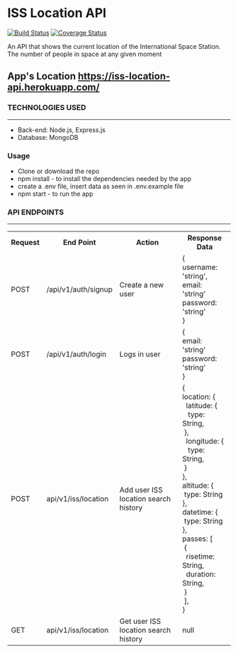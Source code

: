 # ISS Location API
[![Build Status](https://travis-ci.org/proxiex/iss_location_api.svg?branch=develop)](https://travis-ci.org/proxiex/iss_location_api)
[![Coverage Status](https://coveralls.io/repos/github/proxiex/iss_location_api/badge.svg?branch=develop)](https://coveralls.io/github/proxiex/iss_location_api?branch=develop)

An API that shows the current location of the International Space Station. The number of people in space at any given moment

## App's Location https://iss-location-api.herokuapp.com/

<h3>TECHNOLOGIES USED</h3>
<hr>
<ul>
  <li>Back-end: Node.js, Express.js </li>
  <li>Database: MongoDB</li>
</ul>

<h3>Usage</h3>
<ul>
    <li>Clone or download the repo</li>
    <li>npm install - to install the dependencies needed by the app</li>
    <li>create a .env file, insert data as seen in .env.example file</li>
    <li>npm start - to run the app</li>
</ul>

<h3>API ENDPOINTS</h3>
<hr>
<table>
  <tr>
      <th>Request</th>
      <th>End Point</th>
      <th>Action</th>
      <th>Response Data</th>
  </tr>
  <tr>
      <td>POST</td>
      <td>/api/v1/auth/signup</td>
      <td>Create a new user</td>
      <td>
      {<br>
          username: 'string',<br>
          email: 'string'<br>
          password: 'string'<br>
      }
      </td>
  </tr>
  <tr>
      <td>POST</td>
      <td>/api/v1/auth/login</td>
      <td>Logs in user</td>
      <td>
      {<br>
          email: 'string'<br>
          password: 'string'<br>
      }
      </td>
  </tr>
  <tr>
      <td>POST</td>
      <td>api/v1/iss/location</td>
      <td>Add user ISS location search history</td>
      <td>
      {<br>
          location: { <br>
            &nbsp;&nbsp;latitude: { <br>
              &nbsp;&nbsp;&nbsp;type: String, <br>
            &nbsp;}, <br>
            &nbsp;&nbsp;longitude: { <br>
              &nbsp;&nbsp;&nbsp;type: String, <br>
            &nbsp;} <br>
          }, <br>
          altitude: { <br>
            &nbsp;type: String <br>
          }, <br>
          datetime: { <br>
            &nbsp;type: String <br>
          }, <br>
          passes: [ <br>
            &nbsp;{ <br>
             &nbsp; risetime: String, <br>
             &nbsp; duration: String, <br>
            &nbsp;} <br>
          &nbsp;], <br>
      }
      </td>
  </tr>
  <tr>
      <td>GET</td>
      <td>api/v1/iss/location</td>
      <td>Get user ISS location search history</td>
      <td>null</td>
  </tr>
</table>

